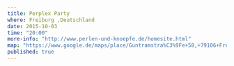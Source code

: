 ```yaml
---
title: Perplex Party
where: Freiburg ,Deutschland
date: 2015-10-03
time: "20:00"
more-info: "http://www.perlen-und-knoepfe.de/homesite.html"
map: "https://www.google.de/maps/place/Guntramstra%C3%9Fe+58,+79106+Freiburg+im+Breisgau/@47.9979804,7.8373822,17z/data=!3m1!4b1!4m2!3m1!1s0x47911b6415cc82fd:0x593127dfd94d9a29"
published: true
---
```

